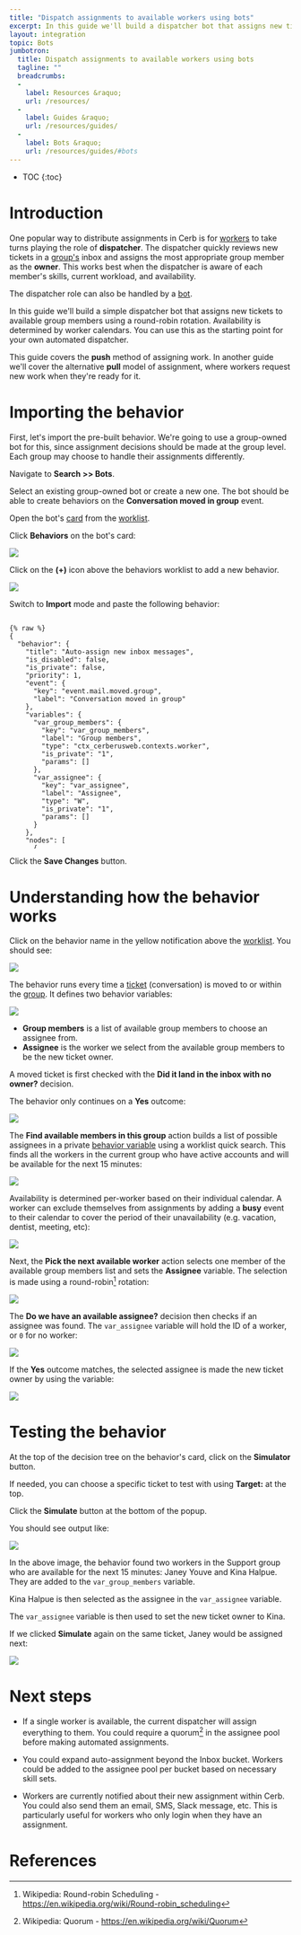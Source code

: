 ```yaml
---
title: "Dispatch assignments to available workers using bots"
excerpt: In this guide we'll build a dispatcher bot that assigns new tickets to available group members using a round-robin rotation.
layout: integration
topic: Bots
jumbotron:
  title: Dispatch assignments to available workers using bots
  tagline: ""
  breadcrumbs:
  -
    label: Resources &raquo;
    url: /resources/
  -
    label: Guides &raquo;
    url: /resources/guides/
  -
    label: Bots &raquo;
    url: /resources/guides/#bots
---
```


* TOC
{:toc}

# Introduction

One popular way to distribute assignments in Cerb is for [workers](/docs/workers/) to take turns playing the role of **dispatcher**.  The dispatcher quickly reviews new tickets in a [group's](/docs/groups/) inbox and assigns the most appropriate group member as the **owner**. This works best when the dispatcher is aware of each member's skills, current workload, and availability.

The dispatcher role can also be handled by a [bot](/docs/bots/).

In this guide we'll build a simple dispatcher bot that assigns new tickets to available group members using a round-robin rotation.  Availability is determined by worker calendars.  You can use this as the starting point for your own automated dispatcher.

<div class="cerb-box note"><p>This guide covers the <b>push</b> method of assigning work.  In another guide we'll cover the alternative <b>pull</b> model of assignment, where workers request new work when they're ready for it.</p></div>

# Importing the behavior

First, let's import the pre-built behavior.  We're going to use a group-owned bot for this, since assignment decisions should be made at the group level.  Each group may choose to handle their assignments differently.

Navigate to **Search >> Bots**.

Select an existing group-owned bot or create a new one.  The bot should be able to create behaviors on the **Conversation moved in group** event.

Open the bot's [card](/docs/records/#cards) from the [worklist](/docs/workspaces/#worklists).

Click **Behaviors** on the bot's card:

<div class="cerb-screenshot">
<img src="/assets/images/guides/bots/dispatch-assignments/bot.png" class="screenshot">
</div>

Click on the **(+)** icon above the behaviors worklist to add a new behavior.

<div class="cerb-screenshot">
<img src="/assets/images/guides/common/worklist-add.png" class="screenshot">
</div>

Switch to **Import** mode and paste the following behavior:

<pre style="max-height:29.5em;">
<code class="language-json">
{% raw %}
{
  "behavior": {
    "title": "Auto-assign new inbox messages",
    "is_disabled": false,
    "is_private": false,
    "priority": 1,
    "event": {
      "key": "event.mail.moved.group",
      "label": "Conversation moved in group"
    },
    "variables": {
      "var_group_members": {
        "key": "var_group_members",
        "label": "Group members",
        "type": "ctx_cerberusweb.contexts.worker",
        "is_private": "1",
        "params": []
      },
      "var_assignee": {
        "key": "var_assignee",
        "label": "Assignee",
        "type": "W",
        "is_private": "1",
        "params": []
      }
    },
    "nodes": [
      {
        "type": "switch",
        "title": "Did it land in the inbox with no owner?",
        "status": "live",
        "nodes": [
          {
            "type": "outcome",
            "title": "Yes",
            "status": "live",
            "params": {
              "groups": [
                {
                  "any": 0,
                  "conditions": [
                    {
                      "condition": "ticket_bucket_name",
                      "oper": "is",
                      "value": "Inbox"
                    },
                    {
                      "condition": "ticket_has_owner",
                      "bool": "0"
                    }
                  ]
                }
              ]
            },
            "nodes": [
              {
                "type": "action",
                "title": "Find available members in this group",
                "status": "live",
                "params": {
                  "actions": [
                    {
                      "action": "var_group_members",
                      "search_mode": "quick_search",
                      "quick_search": "group:(id:{{group_id}}) isDisabled:n isAvailable:\"now to +15 mins\"",
                      "limit": "",
                      "limit_count": "10",
                      "mode": "add",
                      "worklist_model": {
                        "options": [],
                        "columns": [
                          "w_title",
                          "a_address_email",
                          "w_is_superuser",
                          "w_at_mention_name",
                          "w_language",
                          "w_timezone"
                        ],
                        "params": {
                          "58bf4124c1b27": {
                            "field": "*_group_search",
                            "operator": "custom",
                            "value": "(id:2)"
                          },
                          "58bf4124c1b33": {
                            "field": "w_is_disabled",
                            "operator": "equals or null",
                            "value": false
                          },
                          "58bf4124c1b3d": {
                            "field": "*_calendar_availability",
                            "operator": "between",
                            "value": [
                              "now",
                              "+15 mins",
                              "1"
                            ]
                          }
                        },
                        "limit": 10,
                        "sort_by": "w_first_name",
                        "sort_asc": true,
                        "subtotals": "",
                        "context": "cerberusweb.contexts.worker"
                      }
                    }
                  ]
                }
              },
              {
                "type": "action",
                "title": "Pick the next worker worker",
                "status": "live",
                "params": {
                  "actions": [
                    {
                      "action": "var_assignee",
                      "vars": [
                        "var_group_members"
                      ],
                      "opt_is_available": "1",
                      "mode": "seq"
                    }
                  ]
                }
              },
              {
                "type": "switch",
                "title": "Do we have an available assignee?",
                "status": "live",
                "nodes": [
                  {
                    "type": "outcome",
                    "title": "Yes",
                    "status": "live",
                    "params": {
                      "groups": [
                        {
                          "any": 0,
                          "conditions": [
                            {
                              "condition": "_custom_script",
                              "tpl": "{{var_assignee}}",
                              "oper": "!is",
                              "value": "0"
                            }
                          ]
                        }
                      ]
                    },
                    "nodes": [
                      {
                        "type": "action",
                        "title": "Assign the ticket to the new owner",
                        "status": "live",
                        "params": {
                          "actions": [
                            {
                              "action": "set_owner",
                              "worker_id": "var_assignee"
                            }
                          ]
                        }
                      }
                    ]
                  }
                ]
              }
            ]
          }
        ]
      }
    ]
  }
}
{% endraw %}
</code>
</pre>

Click the **Save Changes** button.

# Understanding how the behavior works

Click on the behavior name in the yellow notification above the [worklist](/docs/workspaces/#worklists).  You should see:

<div class="cerb-screenshot">
<img src="/assets/images/guides/bots/dispatch-assignments/behavior.png" class="screenshot">
</div>

The behavior runs every time a [ticket](/docs/tickets/) (conversation) is moved to or within the [group](/docs/groups/).  It defines two behavior variables:

<div class="cerb-screenshot">
<img src="/assets/images/guides/bots/dispatch-assignments/behavior-edit.png" class="screenshot">
</div>

* **Group members** is a list of available group members to choose an assignee from.
* **Assignee** is the worker we select from the available group members to be the new ticket owner.

A moved ticket is first checked with the **Did it land in the inbox with no owner?** decision.

The behavior only continues on a **Yes** outcome:

<div class="cerb-screenshot">
<img src="/assets/images/guides/bots/dispatch-assignments/behavior-outcome-yes.png" class="screenshot">
</div>

The **Find available members in this group** action builds a list of possible assignees in a private [behavior variable](/docs/bots/#variables) using a worklist quick search.  This finds all the workers in the current group who have active accounts and will be available for the next 15 minutes:

<div class="cerb-screenshot">
<img src="/assets/images/guides/bots/dispatch-assignments/behavior-action-find-workers.png" class="screenshot">
</div>

Availability is determined per-worker based on their individual calendar.  A worker can exclude themselves from assignments by adding a **busy** event to their calendar to cover the period of their unavailability (e.g. vacation, dentist, meeting, etc):

<div class="cerb-screenshot">
<img src="/assets/images/guides/bots/dispatch-assignments/calendar.png" class="screenshot">
</div>

Next, the **Pick the next available worker** action selects one member of the available group members list and sets the **Assignee** variable. The selection is made using a round-robin[^round-robin] rotation:

<div class="cerb-screenshot">
<img src="/assets/images/guides/bots/dispatch-assignments/behavior-action-pick-assignee.png" class="screenshot">
</div>

The **Do we have an available assignee?** decision then checks if an assignee was found. The `var_assignee` variable will hold the ID of a worker, or `0` for no worker:

<div class="cerb-screenshot">
<img src="/assets/images/guides/bots/dispatch-assignments/behavior-decision-found-owner.png" class="screenshot">
</div>

If the **Yes** outcome matches, the selected assignee is made the new ticket owner by using the variable:

<div class="cerb-screenshot">
<img src="/assets/images/guides/bots/dispatch-assignments/behavior-action-set-owner.png" class="screenshot">
</div>

# Testing the behavior

At the top of the decision tree on the behavior's card, click on the **Simulator** button.

If needed, you can choose a specific ticket to test with using **Target:** at the top.

Click the **Simulate** button at the bottom of the popup.

You should see output like:

<div class="cerb-screenshot">
<img src="/assets/images/guides/bots/dispatch-assignments/behavior-simulator.png" class="screenshot">
</div>

In the above image, the behavior found two workers in the Support group who are available for the next 15 minutes: Janey Youve and Kina Halpue.  They are added to the `var_group_members` variable.

Kina Halpue is then selected as the assignee in the `var_assignee` variable.

The `var_assignee` variable is then used to set the new ticket owner to Kina.

If we clicked **Simulate** again on the same ticket, Janey would be assigned next:

<div class="cerb-screenshot">
<img src="/assets/images/guides/bots/dispatch-assignments/behavior-simulator-rerun.png" class="screenshot">
</div>

# Next steps

* If a single worker is available, the current dispatcher will assign everything to them. You could require a quorum[^quorum] in the assignee pool before making automated assignments.

* You could expand auto-assignment beyond the Inbox bucket.  Workers could be added to the assignee pool per bucket based on necessary skill sets.

* Workers are currently notified about their new assignment within Cerb. You could also send them an email, SMS, Slack message, etc.  This is particularly useful for workers who only login when they have an assignment.

# References

[^quorum]: Wikipedia: Quorum - <https://en.wikipedia.org/wiki/Quorum>

[^round-robin]: Wikipedia: Round-robin Scheduling - <https://en.wikipedia.org/wiki/Round-robin_scheduling>